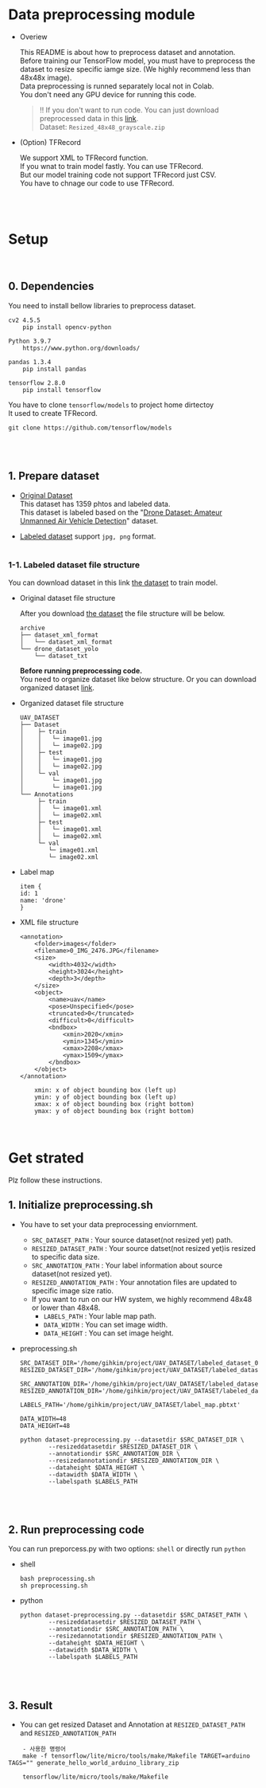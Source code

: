 # Data preprocessing module
- Overiew <br>

    This README is about how to preprocess dataset and annotation. <br>
    Before training our TensorFlow model, you must have to preprocess the dataset to resize specific iamge size. (We highly recommend less than 48x48x image).<br>
    Data preprocessing is runned separately local not in Colab.<br>
    You don't need any GPU device for running this code.<br>

    > !! If you don't want to run code. You can just download preprocessed data in this [link](https://drive.google.com/drive/folders/1Lz37Z6tDYc9uKrX8shi2bPANILqSFWtu?usp=share_link). <br>
    > Dataset: `Resized_48x48_grayscale.zip`

- (Option) TFRecord <br>

    We support XML to TFRecord function. <br>
    If you wnat to train model fastly. You can use TFRecord. <br>
    But our model training code not support TFRecord just CSV. <br>
    You have to chnage our code to use TFRecord.

<br>
<br>

# Setup

<br>

## 0. Dependencies


You need to install bellow libraries to preprocess dataset.

```
cv2 4.5.5
    pip install opencv-python

Python 3.9.7
    https://www.python.org/downloads/

pandas 1.3.4
    pip install pandas

tensorflow 2.8.0
    pip install tensorflow
```




You have to clone `tensorflow/models` to project home dirtectoy <br>
It used to create TFRecord.

```
git clone https://github.com/tensorflow/models
```

<br>
<br>

## 1.  Prepare dataset


- [Original Dataset](https://www.kaggle.com/datasets/dasmehdixtr/drone-dataset-uav) <br>
    This dataset has 1359 phtos and labeled data. <br>
    This dataset is labeled based on the "[Drone Dataset: Amateur Unmanned Air Vehicle Detection](https://data.mendeley.com/datasets/zcsj2g2m4c/4)" dataset.

- [Labeled dataset](https://www.kaggle.com/datasets/dasmehdixtr/drone-dataset-uav) support `jpg, png`
format.<br><br>

### 1-1. Labeled dataset file structure
You can download dataset in this link [the dataset](https://www.kaggle.com/datasets/dasmehdixtr/drone-dataset-uav) to train model.

- Original dataset file structure

    After you download [the dataset](https://www.kaggle.com/datasets/dasmehdixtr/drone-dataset-uav) the file structure will be below.

    ```
    archive
    ├── dataset_xml_format
    │   └── dataset_xml_format
    └── drone_dataset_yolo
        └── dataset_txt
    ```

    **Before running preprocessing code.** <br>
    You need to organize dataset like below structure. Or you can download organized dataset [link](https://drive.google.com/drive/folders/1Lz37Z6tDYc9uKrX8shi2bPANILqSFWtu?usp=share_link).


- Organized dataset file structure
    ```
    UAV_DATASET
    ├── Dataset
    │    ├─ train
    │    │   └─ image01.jpg
    │    │   └─ image02.jpg
    │    ├─ test
    │    │   └─ image01.jpg
    │    │   └─ image02.jpg
    │    └─ val
    │        └─ image01.jpg
    │        └─ image01.jpg
    └── Annotations
         ├─ train
         │   └─ image01.xml
         │   └─ image02.xml
         ├─ test
         │   └─ image01.xml
         │   └─ image02.xml
         └─ val
            └─ image01.xml
            └─ image02.xml
    ```


- Label map
    ```
    item {
    id: 1
    name: 'drone'
    }

    ```
- XML file structure
    ```
    <annotation>
        <folder>images</folder>
        <filename>0_IMG_2476.JPG</filename>
        <size>
            <width>4032</width>
            <height>3024</height>
            <depth>3</depth>
        </size>
        <object>
            <name>uav</name>
            <pose>Unspecified</pose>
            <truncated>0</truncated>
            <difficult>0</difficult>
            <bndbox>
                <xmin>2020</xmin>
                <ymin>1345</ymin>
                <xmax>2208</xmax>
                <ymax>1509</ymax>
            </bndbox>
        </object>
    </annotation>

        xmin: x of object bounding box (left up)
        ymin: y of object bounding box (left up)
        xmax: x of object bounding box (right bottom)
        ymax: y of object bounding box (right bottom)
    ```

<br>

# Get strated
Plz follow these instructions.
<br>


## 1. Initialize preprocessing.sh


- You have to set your data preprocessing enviornment.
    - `SRC_DATASET_PATH` : Your source dataset(not resized yet) path.
    - `RESIZED_DATASET_PATH` : Your source datset(not resized yet)is resized to specific data size.
    - `SRC_ANNOTATION_PATH` : Your label information about source dataset(not resized yet).
    - `RESIZED_ANNOTATION_PATH` : Your annotation files are updated to specific image size ratio.
    - If you want to run on our HW system, we highly recommend 48x48 or lower than 48x48.
        - `LABELS_PATH` : Your lable map path.
        - `DATA_WIDTH` : You can set image width.
        - `DATA_HEIGHT` : You can set image height.

- preprocessing.sh
    ```
    SRC_DATASET_DIR='/home/gihkim/project/UAV_DATASET/labeled_dataset_02/Dataset'
    RESIZED_DATASET_DIR='/home/gihkim/project/UAV_DATASET/labeled_dataset_02/Resized_48x48_grayscale/Dataset'

    SRC_ANNOTATION_DIR='/home/gihkim/project/UAV_DATASET/labeled_dataset_02/Annotations'
    RESIZED_ANNOTATION_DIR='/home/gihkim/project/UAV_DATASET/labeled_dataset_02/Resized_48x48_grayscale/Annotations'

    LABELS_PATH='/home/gihkim/project/UAV_DATASET/label_map.pbtxt'

    DATA_WIDTH=48
    DATA_HEIGHT=48

    python dataset-preprocessing.py --datasetdir $SRC_DATASET_DIR \
            --resizeddatasetdir $RESIZED_DATASET_DIR \
            --annotationdir $SRC_ANNOTATION_DIR \
            --resizedannotationdir $RESIZED_ANNOTATION_DIR \
            --dataheight $DATA_HEIGHT \
            --datawidth $DATA_WIDTH \
            --labelspath $LABELS_PATH
    ```
<br>
<br>


## 2. Run preprocessing code

You can run preporcess.py with two options: `shell` or directly run `python`

- shell
    ```
    bash preprocessing.sh
    sh preprocessing.sh
    ```

- python
    ```
    python dataset-preprocessing.py --datasetdir $SRC_DATASET_PATH \
            --resizeddatasetdir $RESIZED_DATASET_PATH \
            --annotationdir $SRC_ANNOTATION_PATH \
            --resizedannotationdir $RESIZED_ANNOTATION_PATH \
            --dataheight $DATA_HEIGHT \
            --datawidth $DATA_WIDTH \
            --labelspath $LABELS_PATH
    ```
<br>
<br>



## 3. Result


- You can get resized Dataset and Annotation at `RESIZED_DATASET_PATH` and `RESIZED_ANNOTATION_PATH`

```
    - 사용한 명령어
    make -f tensorflow/lite/micro/tools/make/Makefile TARGET=arduino TAGS="" generate_hello_world_arduino_library_zip

    tensorflow/lite/micro/tools/make/Makefile
```